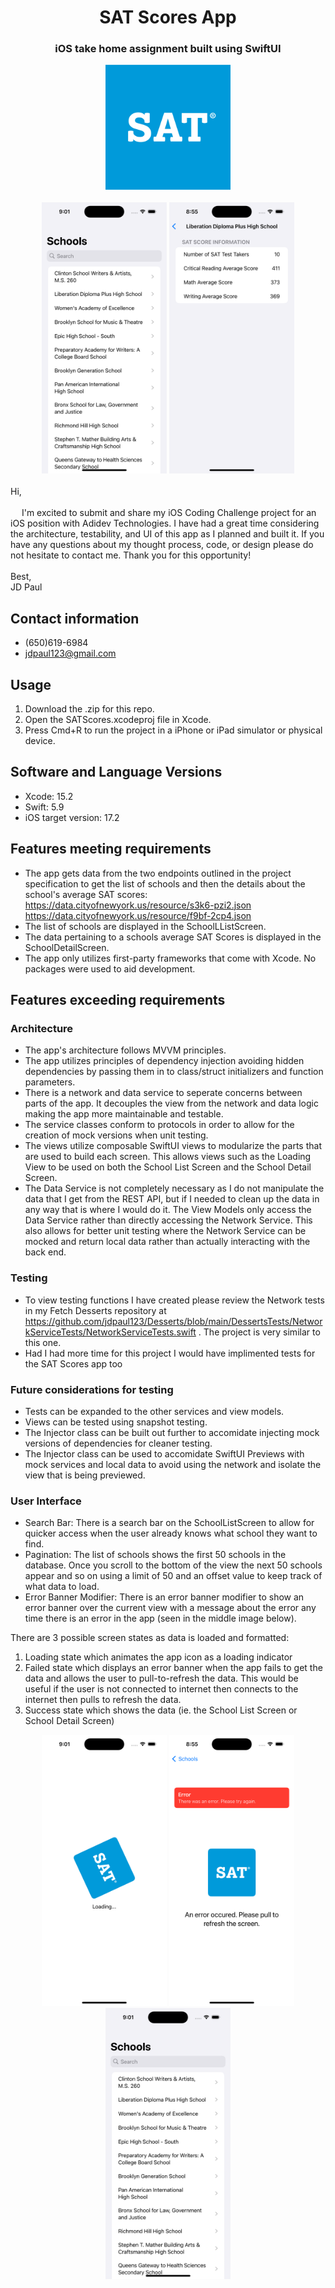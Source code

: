 <div align="center">
  <h1 align="center">SAT Scores App</h1>
  <h3 align="center">iOS take home assignment built using SwiftUI</h3>
  <a href="https://github.com/jdpaul123/SATScores/tree/main">
    <img src="https://github.com/jdpaul123/SATScores/blob/main/SATScores/Assets/Assets.xcassets/SATLogo.imageset/SATLogo.png" alt="Logo" width="200">
  </a>
</div>

<br>
<div align="center">
  <img src="https://github.com/jdpaul123/SATScores/blob/main/Screenshots/SchoolsList.png" alt="Schools List View" width="200"/>
  <img src="https://github.com/jdpaul123/SATScores/blob/main/Screenshots/SchoolDetailViewWithSATScores.png" alt="Schools Detail View" width="200"/>
</div>

<br>
Hi,
<br><br>
  &emsp; I'm excited to submit and share my iOS Coding Challenge project for an iOS position with Adidev Technologies. I have had a great time considering the architecture, testability, and UI of this app as I planned and built it. If you have any questions about my thought process, code, or design please do not hesitate to contact me. Thank you for this opportunity!
<br><br>
Best,
<br>
JD Paul

## Contact information
* (650)619-6984
* jdpaul123@gmail.com

## Usage
1. Download the .zip for this repo.
2. Open the SATScores.xcodeproj file in Xcode.
3. Press Cmd+R to run the project in a iPhone or iPad simulator or physical device.

## Software and Language Versions
* Xcode: 15.2
* Swift: 5.9
* iOS target version: 17.2

## Features meeting requirements
* The app gets data from the two endpoints outlined in the project specification to get the list of schools and then the details about the school's average SAT scores:
https://data.cityofnewyork.us/resource/s3k6-pzi2.json
https://data.cityofnewyork.us/resource/f9bf-2cp4.json
* The list of schools are displayed in the SchoolLListScreen.
* The data pertaining to a schools average SAT Scores is displayed in the SchoolDetailScreen.
* The app only utilizes first-party frameworks that come with Xcode. No packages were used to aid development.

## Features exceeding requirements
### Architecture
* The app's architecture follows MVVM principles.
* The app utilizes principles of dependency injection avoiding hidden dependencies by passing them in to class/struct initializers and function parameters.
* There is a network and data service to seperate concerns between parts of the app. It decouples the view from the network and data logic making the app more maintainable and testable.
* The service classes conform to protocols in order to allow for the creation of mock versions when unit testing.
* The views utilize composable SwiftUI views to modularize the parts that are used to build each screen. This allows views such as the Loading View to be used on both the School List Screen and the School Detail Screen.
* The Data Service is not completely necessary as I do not manipulate the data that I get from the REST API, but if I needed to clean up the data in any way that is where I would do it. The View Models only access the Data Service rather than directly accessing the Network Service. This also allows for better unit testing where the Network Service can be mocked and return local data rather than actually interacting with the back end.

### Testing
* To view testing functions I have created please review the Network tests in my Fetch Desserts repository at https://github.com/jdpaul123/Desserts/blob/main/DessertsTests/NetworkServiceTests/NetworkServiceTests.swift . The project is very similar to this one.
* Had I had more time for this project I would have implimented tests for the SAT Scores app too

### Future considerations for testing
* Tests can be expanded to the other services and view models.
* Views can be tested using snapshot testing.
* The Injector class can be built out further to accomidate injecting mock versions of dependencies for cleaner testing.
* The Injector class can be used to accomidate SwiftUI Previews with mock services and local data to avoid using the network and isolate the view that is being previewed.

### User Interface
* Search Bar: There is a search bar on the SchoolListScreen to allow for quicker access when the user already knows what school they want to find.
* Pagination: The list of schools shows the first 50 schools in the database. Once you scroll to the bottom of the view the next 50 schools appear and so on using a limit of 50 and an offset value to keep track of what data to load.
* Error Banner Modifier: There is an error banner modifier to show an error banner over the current view with a message about the error any time there is an error in the app (seen in the middle image below).

There are 3 possible screen states as data is loaded and formatted:
1. Loading state which animates the app icon as a loading indicator
2. Failed state which displays an error banner when the app fails to get the data and allows the user to pull-to-refresh the data. This would be useful if the user is not connected to internet then connects to the internet then pulls to refresh the data.
3. Success state which shows the data (ie. the School List Screen or School Detail Screen)

<div align="center">
  <p float="left">
    <img src="https://github.com/jdpaul123/SATScores/blob/main/Screenshots/LoadingAnimation.png" alt="Loading State with SAT icon" width="200"/>
    <img src="https://github.com/jdpaul123/SATScores/blob/main/Screenshots/LoadingErrorViewWithBanner.png" alt="Failed State with Error Banner" width="200"/>
    <img src="https://github.com/jdpaul123/SATScores/blob/main/Screenshots/SchoolsList.png" alt="Success State for the School List Screen" width="200"/>
  </p>
</div>
